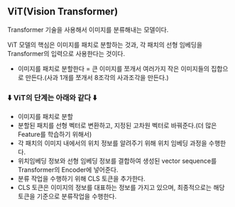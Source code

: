 ## ViT(Vision Transformer)

Transformer 기술을 사용해서 이미지를 분류해내는 모델이다.

ViT 모델의 핵심은 이미지를 패치로 분할하는 것과, 각 패치의 선형 임베딩을 Transformer의 입력으로 사용한다는 것이다.

* 이미지를 패치로 분할한다 = 큰 이미지를 쪼개서 여러가지 작은 이미지들의 집합으로 만든다.(사과 1개를 쪼개서 8조각의 사과조각을 만든다.)

### ⬇️ ViT의 단계는 아래와 같다 ⬇️

 * 이미지를 패치로 분할
 * 분할된 패치를 선형 벡터로 변환하고, 지정된 고차원 벡터로 바꿔준다.(더 많은 Feature를 학습하기 위해서)
 * 각 패치의 이미지 내에서의 위치 정보를 알려주기 위해 위치 임베딩 과정을 수행한다.
 * 위치임베딩 정보와 선형 임베딩 정보를 결합하여 생성된 vector sequence를 Transformer의 Encoder에 넣어준다.
 * 분류 작업을 수행하기 위해 CLS 토큰을 추가한다.
 * CLS 토큰은 이미지의 정보를 대표하는 정보를 가지고 있으며, 최종적으로는 해당 토큰을 기준으로 분류작업을 수행한다.




